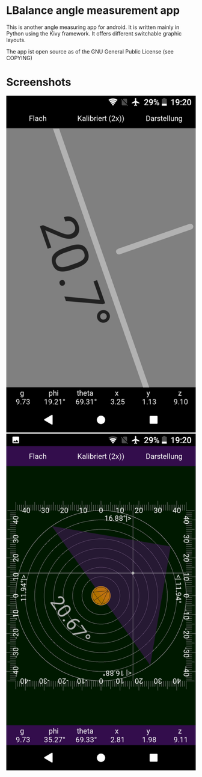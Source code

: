 
<!--
<p align="center"><img src="img/img512.png" height="120px"></p>
-->

# LBalance angle measurement app

This is another angle measuring app for android. It is written mainly
in Python using the Kivy framework. It offers different switchable
graphic layouts.

The app ist open source as of the GNU General Public License (see COPYING)

# Screenshots

![Screenshot](fastlane/metadata/en-US/images/phoneScreenshots/1.png)
![Screenshot](fastlane/metadata/en-US/images/phoneScreenshots/2.png)

